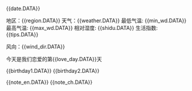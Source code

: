 {{date.DATA}} 

地区：{{region.DATA}} 
天气：{{weather.DATA}} 
最低气温: {{min_wd.DATA}} 
最高气温: {{max_wd.DATA}} 
相对湿度: {{shidu.DATA}} 
生活指数: {{tips.DATA}} 

风向：{{wind_dir.DATA}} 

今天是我们恋爱的第{{love_day.DATA}}天 

{{birthday1.DATA}} 
{{birthday2.DATA}}


{{note_en.DATA}} 
{{note_ch.DATA}}
